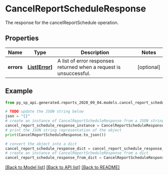# CancelReportScheduleResponse

The response for the cancelReportSchedule operation.

## Properties

Name | Type | Description | Notes
------------ | ------------- | ------------- | -------------
**errors** | [**List[Error]**](Error.md) | A list of error responses returned when a request is unsuccessful. | [optional] 

## Example

```python
from py_sp_api.generated.reports_2020_09_04.models.cancel_report_schedule_response import CancelReportScheduleResponse

# TODO update the JSON string below
json = "{}"
# create an instance of CancelReportScheduleResponse from a JSON string
cancel_report_schedule_response_instance = CancelReportScheduleResponse.from_json(json)
# print the JSON string representation of the object
print(CancelReportScheduleResponse.to_json())

# convert the object into a dict
cancel_report_schedule_response_dict = cancel_report_schedule_response_instance.to_dict()
# create an instance of CancelReportScheduleResponse from a dict
cancel_report_schedule_response_from_dict = CancelReportScheduleResponse.from_dict(cancel_report_schedule_response_dict)
```
[[Back to Model list]](../README.md#documentation-for-models) [[Back to API list]](../README.md#documentation-for-api-endpoints) [[Back to README]](../README.md)


